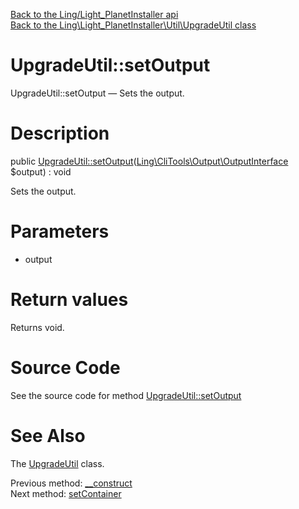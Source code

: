 [Back to the Ling/Light_PlanetInstaller api](https://github.com/lingtalfi/Light_PlanetInstaller/blob/master/doc/api/Ling/Light_PlanetInstaller.md)<br>
[Back to the Ling\Light_PlanetInstaller\Util\UpgradeUtil class](https://github.com/lingtalfi/Light_PlanetInstaller/blob/master/doc/api/Ling/Light_PlanetInstaller/Util/UpgradeUtil.md)


UpgradeUtil::setOutput
================



UpgradeUtil::setOutput — Sets the output.




Description
================


public [UpgradeUtil::setOutput](https://github.com/lingtalfi/Light_PlanetInstaller/blob/master/doc/api/Ling/Light_PlanetInstaller/Util/UpgradeUtil/setOutput.md)([Ling\CliTools\Output\OutputInterface](https://github.com/lingtalfi/CliTools/blob/master/doc/api/Ling/CliTools/Output/OutputInterface.md) $output) : void




Sets the output.




Parameters
================


- output

    


Return values
================

Returns void.








Source Code
===========
See the source code for method [UpgradeUtil::setOutput](https://github.com/lingtalfi/Light_PlanetInstaller/blob/master/Util/UpgradeUtil.php#L61-L64)


See Also
================

The [UpgradeUtil](https://github.com/lingtalfi/Light_PlanetInstaller/blob/master/doc/api/Ling/Light_PlanetInstaller/Util/UpgradeUtil.md) class.

Previous method: [__construct](https://github.com/lingtalfi/Light_PlanetInstaller/blob/master/doc/api/Ling/Light_PlanetInstaller/Util/UpgradeUtil/__construct.md)<br>Next method: [setContainer](https://github.com/lingtalfi/Light_PlanetInstaller/blob/master/doc/api/Ling/Light_PlanetInstaller/Util/UpgradeUtil/setContainer.md)<br>

